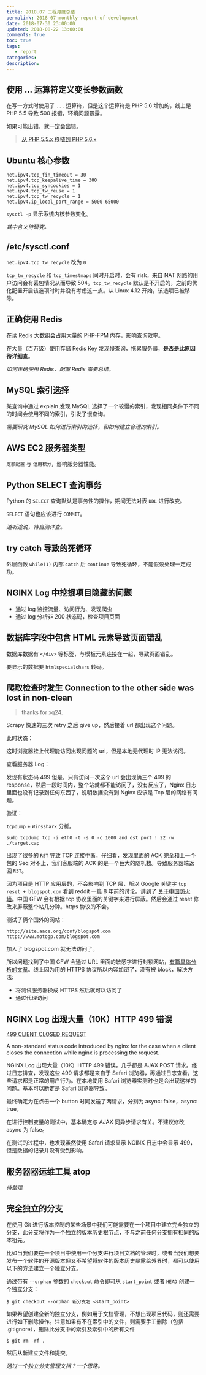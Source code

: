 ```yaml
---
title: 2018.07 工程月度总结
permalink: 2018-07-monthly-report-of-development
date: 2018-07-30 23:00:00
updated: 2018-08-22 13:00:00
comments: true
toc: true
tags:
   - report
categories:
description:
---
```


## 使用 ... 运算符定义变长参数函数

在写一方式时使用了 `...` 运算符，但是这个运算符是 PHP 5.6 增加的，线上是 PHP 5.5 导致 500 报错，环境问题暴露。

如果可能出错，就一定会出错。

> [从 PHP 5.5.x 移植到 PHP 5.6.x](http://php.net/manual/zh/migration56.new-features.php)

<!-- more -->

## Ubuntu 核心参数

```
net.ipv4.tcp_fin_timeout = 30
net.ipv4.tcp_keepalive_time = 300
net.ipv4.tcp_syncookies = 1
net.ipv4.tcp_tw_reuse = 1
net.ipv4.tcp_tw_recycle = 1
net.ipv4.ip_local_port_range = 5000 65000
```

`sysctl -p` 显示系统内核参数变化。

_其中含义待研究。_

## /etc/sysctl.conf

`net.ipv4.tcp_tw_recycle` 改为 `0`

`tcp_tw_recycle` 和 `tcp_timestmaps` 同时开启时，会有 risk，来自 NAT 网路的用户访问会有丢包情况从而导致 504。`tcp_tw_recycle` 默认是不开启的，之前的优化配置开启该选项时时并没有考虑这一点。从 Linux 4.12 开始，该选项已被移除。

## 正确使用 Redis

在读 Redis 大数组会占用大量的 PHP-FPM 内存，影响查询效率。

在大量（百万级）使用存储 Redis Key 发现慢查询，拖累服务器，**是否是此原因待详细查**。

_如何正确使用 Redis、配置 Redis 需要总结。_

## MySQL 索引选择

某查询中通过 explain 发现 MySQL 选择了一个较慢的索引，发现相同条件下不同的时间会使用不同的索引，引发了慢查询。

_需要研究 MySQL 如何进行索引的选择，和如何建立合理的索引。_

## AWS EC2 服务器类型

`定额配置` 与 `信用积分`，影响服务器性能。

## Python SELECT 查询事务

Python 的 `SELECT` 查询默认是事务性的操作，期间无法对表 `DDL` 进行改变。

`SELECT` 语句也应该进行 `COMMIT`。

_道听途说，待自测详查。_

## try catch 导致的死循环

外层函数 `while(1)` 内部 `catch` 后 `continue` 导致死循环，不能假设处理一定成功。

## NGINX Log 中挖掘项目隐藏的问题

- 通过 log 监控流量、访问行为、发现爬虫
- 通过 log 分析非 200 状态码，检查项目页面

## 数据库字段中包含 HTML 元素导致页面错乱

数据库数据有 `</div>` 等标签，与模板元素连接在一起，导致页面错乱。

要显示的数据要 `htmlspecialchars` 转码。

## 爬取检查时发生 Connection to the other side was lost in non-clean

> thanks for xq24.

Scrapy 快速的三次 retry 之后 give up，然后接着 url 都出现这个问题。

此时状态：

这时浏览器挂上代理能访问出现问题的 url，但是本地无代理时 IP 无法访问。

查看服务器 Log：

发现有状态码 499 但是，只有访问一次这个 url 会出现俩三个 499 的 response，然后一段时间内，整个站就都不能访问了，没有反应了，Nginx 日志里面也没有记录到任何东西了，说明数据没有到 Nginx 应该是 Tcp 层的网络有问题。

验证：

`tcpdump` + `Wirsshark` 分析。

```
sudo tcpdump tcp -i eth0 -t -s 0 -c 1000 and dst port ! 22 -w ./target.cap
```

出现了很多的 `RST` 导致 TCP 连接中断，仔细看，发现里面的 ACK 完全和上一个包的 Seq 对不上，我们客服端的 ACK 的是一个巨大的随机数。导致服务器端返回 `RST`。

因为项目是 HTTP 应用层的，不会影响到 TCP 层，所以 Google 关键字 `tcp reset + blogspot.com` 看到 reddit 一篇 8 年前的讨论。讲到了 [关于中国防火墙](https://www.reddit.com/r/programming/comments/aph4r/tcp_resets_how_the_baidublogspotgooglecomblockout/)。中国 GFW 会有根据 tcp 协议里面的关键字来进行屏蔽。然后会通过 reset 修改来屏蔽整个站几分钟。https 协议的不会。

测试了俩个国外的网站：

```
http://site.aace.org/conf/blogspot.com
http://www.motogp.com/blogspot.com
```

加入了 blogspot.com 就无法访问了。

所以问题找到了中国 GFW 会通过 URL 里面的敏感字进行封锁网站，[有篇具体分析的文章](http://fanqianghuayuan.blogspot.com/2013/05/ignore-gfw.html)。线上因为用的 HTTPS 协议所以内容加密了，没有被 block，解决方法:

- 将测试服务器换成 HTTPS 然后就可以访问了
- 通过代理访问

## NGINX Log 出现大量（10K）HTTP 499 错误

[499 CLIENT CLOSED REQUEST](https://httpstatuses.com/499)

A non-standard status code introduced by nginx for the case when a client closes the connection while nginx is processing the request.

NGINX Log 出现大量（10K）HTTP 499 错误，几乎都是 AJAX POST 请求。经过日志排查，发现这些 499 请求都是来自于 Safari 浏览器，再通过日志查看，这些请求都是正常的用户行为。在本地使用 Safari 浏览器实测时也是会出现这样的问题。基本可以断定是 Safari 浏览器导致。

最终确定为在点击一个 button 时同发送了两请求，分别为 async: false，async: true。

在进行控制变量的测试中，基本确定与 AJAX 同异步请求有关。不建议修改 async 为 false。

在测试的过程中，也发现虽然使用 Safari 请求显示 NGINX 日志中会显示 499，但是数据的记录并没有受到影响。

## 服务器器运维工具 atop

_待整理_

## 完全独立的分支

在使用 Git 进行版本控制的某些场景中我们可能需要在一个项目中建立完全独立的分支，此分支将作为一个独立的版本历史根节点，不与之前任何分支拥有相同的版本祖先。

比如当我们要在一个项目中使用一个分支进行项目文档的管理时，或者当我们想要发布一个软件的开源版本但又不希望将软件的版本历史暴露给外界时，都可以使用以下的方法建立一个独立分支。

通过带有 `--orphan` 参数的 `checkout` 命令即可从 `start_point` 或者 `HEAD` 创建一个独立分支：

```
$ git checkout --orphan 新分支名 <start_point>
```

如果希望创建全新的独立分支，例如用于文档管理，不想出现项目代码，则还需要进行如下删除操作。注意如果有不在索引中的文件，则需要手工删除（包括 .gitignore），删除此分支中的索引及索引中的所有文件

```
$ git rm -rf .
```

然后从新建立文件和提交。

_通过一个独立分支管理文档？一个思路。_
